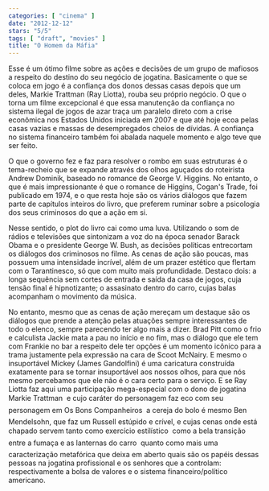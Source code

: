 ```yaml
---
categories: [ "cinema" ]
date: "2012-12-12"
stars: "5/5"
tags: [ "draft", "movies" ]
title: "O Homem da Máfia"
---
```

Esse é um ótimo filme sobre as ações e decisões de um grupo de
mafiosos a respeito do destino do seu negócio de jogatina. Basicamente o
que se coloca em jogo é a confiança dos donos dessas casas depois que
um deles, Markie Trattman (Ray Liotta), rouba seu próprio negócio. O
que o torna um filme excepcional é que essa manutenção da confiança
no sistema ilegal de jogos de azar traça um paralelo direto com a crise
econômica nos Estados Unidos iniciada em 2007 e que até hoje ecoa pelas
casas vazias e massas de desempregados cheios de dívidas. A confiança
no sistema financeiro também foi abalada naquele momento e algo teve
que ser feito.

O que o governo fez e faz para resolver o rombo em suas estruturas é o
tema-recheio que se expande através dos olhos aguçados do roteirista
Andrew Dominik, baseado no romance de George V. Higgins. No entanto,
o que é mais impressionante é que o romance de Higgins, Cogan's Trade,
foi publicado em 1974, e o que resta hoje são os vários diálogos que
fazem parte de capítulos inteiros do livro, que preferem ruminar sobre
a psicologia dos seus criminosos do que a ação em si.

Nesse sentido, o plot do livro cai como uma luva. Utilizando o som de
rádios e televisões que sintonizam a voz do na época senador Barack
Obama e o presidente George W. Bush, as decisões políticas entrecortam
os diálogos dos criminosos no filme. As cenas de ação são poucas,
mas possuem uma intensidade incrível, além de um prazer estético que
flertam com o Tarantinesco, só que com muito mais profundidade. Destaco
dois: a longa sequência sem cortes de entrada e saída da casa de jogos,
cuja tensão final é hipnotizante; o assasinato dentro do carro, cujas
balas acompanham o movimento da música.

No entanto, mesmo que as cenas de ação mereçam um destaque são os
diálogos que prende a atenção pelas atuações sempre interessantes
de todo o elenco, sempre parecendo ter algo mais a dizer. Brad Pitt
como o frio e calculista Jackie mata a pau no início e no fim, mas o
diálogo que ele tem com Frankie no bar a respeito dele ter opções
é um momento icônico para a trama justamente pela expressão na cara
de Scoot McNairy. E mesmo o insuportável Mickey (James Gandolfini)
é uma caricatura construída exatamente para se tornar insuportável
aos nossos olhos, para que nós mesmo percebamos que ele não é o
cara certo para o serviço. E se Ray Liotta faz aqui uma participação
mega-especial com o dono de jogatina Markie Trattman  e cujo caráter
do personagem faz eco com seu personagem em Os Bons Companheiros  a
cereja do bolo é mesmo Ben Mendelsohn, que faz um Russell estúpido e
crível, e cujas cenas onde está chapado servem tanto como exercício
estilístico  como a bela transição entre a fumaça e as lanternas
do carro  quanto como mais uma caracterização metafórica que deixa
em aberto quais são os papéis dessas pessoas na jogatina profissional
e os senhores que a controlam: respectivamente a bolsa de valores e o
sistema financeiro/político americano.

